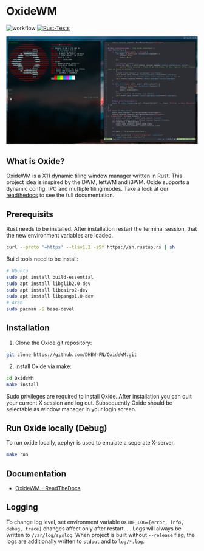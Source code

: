 # OxideWM

![workflow](https://github.com/DHBW-FN/OxideWM/actions/workflows/rust.yml/badge.svg)
[![Rust-Tests](https://github.com/DHBW-FN/OxideWM/actions/workflows/rust_test.yml/badge.svg)](https://github.com/DHBW-FN/OxideWM/actions/workflows/rust_test.yml)
<!--![release](/github/v/release/DHBW-FN/OxideWM?display_name=tag) -->

![Plot](docs/source/oxide-rice.png)

## What is Oxide?
OxideWM is a X11 dynamic tiling window manager written in Rust.
This project idea is inspired by the DWM, leftWM and i3WM.
Oxide supports a dynamic config, IPC and multiple tiling modes.
Take a look at our [readthedocs](oxide.readthedocs.org) to see the full documentation.

## Prerequisits
Rust needs to be installed. After installation restart the terminal session, that the new environment variables are loaded.
```bash
curl --proto '=https' --tlsv1.2 -sSf https://sh.rustup.rs | sh
```

Build tools need to be install:
```bash
# Ubuntu
sudo apt install build-essential
sudo apt install libglib2.0-dev
sudo apt install libcairo2-dev
sudo apt install libpango1.0-dev
# Arch
sudo pacman -S base-devel
```

## Installation

1. Clone the Oxide git repository:

```bash
git clone https://github.com/DHBW-FN/OxideWM.git
```

2. Install Oxide via make:

```bash
cd OxideWM
make install
```

Sudo privileges are required to install Oxide.
After installation you can quit your current X session and log out. Subsequently Oxide should be selectable as window manager in your login screen.

## Run Oxide locally (Debug)

To run oxide locally, xephyr is used to emulate a seperate X-server.
```bash
make run
```

## Documentation

- [OxideWM - ReadTheDocs](https://oxide.readthedocs.io/en/latest/)

## Logging

To change log level, set environment variable `OXIDE_LOG=[error, info, debug, trace]` changes affect only after restart... .
Logs will always be written to `/var/log/syslog`.
When project is built without `--release` flag, the logs are additionally written to `stdout` and to `log/*.log`.
